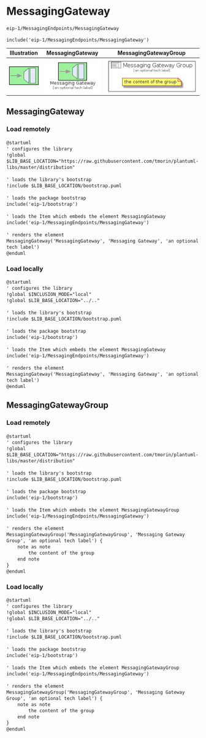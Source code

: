 # MessagingGateway


```text
eip-1/MessagingEndpoints/MessagingGateway
```

```text
include('eip-1/MessagingEndpoints/MessagingGateway')
```



| Illustration | MessagingGateway | MessagingGatewayGroup |
| :---: | :---: | :---: |
| ![illustration for Illustration](../../eip-1/MessagingEndpoints/MessagingGateway.png) | ![illustration for MessagingGateway](../../eip-1/MessagingEndpoints/MessagingGateway.Local.png) | ![illustration for MessagingGatewayGroup](../../eip-1/MessagingEndpoints/MessagingGatewayGroup.Local.png) |




## MessagingGateway

### Load remotely
```plantuml
@startuml
' configures the library
!global $LIB_BASE_LOCATION="https://raw.githubusercontent.com/tmorin/plantuml-libs/master/distribution"

' loads the library's bootstrap
!include $LIB_BASE_LOCATION/bootstrap.puml

' loads the package bootstrap
include('eip-1/bootstrap')

' loads the Item which embeds the element MessagingGateway
include('eip-1/MessagingEndpoints/MessagingGateway')

' renders the element
MessagingGateway('MessagingGateway', 'Messaging Gateway', 'an optional tech label')
@enduml
```

### Load locally
```plantuml
@startuml
' configures the library
!global $INCLUSION_MODE="local"
!global $LIB_BASE_LOCATION="../.."

' loads the library's bootstrap
!include $LIB_BASE_LOCATION/bootstrap.puml

' loads the package bootstrap
include('eip-1/bootstrap')

' loads the Item which embeds the element MessagingGateway
include('eip-1/MessagingEndpoints/MessagingGateway')

' renders the element
MessagingGateway('MessagingGateway', 'Messaging Gateway', 'an optional tech label')
@enduml
```

## MessagingGatewayGroup

### Load remotely
```plantuml
@startuml
' configures the library
!global $LIB_BASE_LOCATION="https://raw.githubusercontent.com/tmorin/plantuml-libs/master/distribution"

' loads the library's bootstrap
!include $LIB_BASE_LOCATION/bootstrap.puml

' loads the package bootstrap
include('eip-1/bootstrap')

' loads the Item which embeds the element MessagingGatewayGroup
include('eip-1/MessagingEndpoints/MessagingGateway')

' renders the element
MessagingGatewayGroup('MessagingGatewayGroup', 'Messaging Gateway Group', 'an optional tech label') {
    note as note
        the content of the group
    end note
}
@enduml
```

### Load locally
```plantuml
@startuml
' configures the library
!global $INCLUSION_MODE="local"
!global $LIB_BASE_LOCATION="../.."

' loads the library's bootstrap
!include $LIB_BASE_LOCATION/bootstrap.puml

' loads the package bootstrap
include('eip-1/bootstrap')

' loads the Item which embeds the element MessagingGatewayGroup
include('eip-1/MessagingEndpoints/MessagingGateway')

' renders the element
MessagingGatewayGroup('MessagingGatewayGroup', 'Messaging Gateway Group', 'an optional tech label') {
    note as note
        the content of the group
    end note
}
@enduml
```

